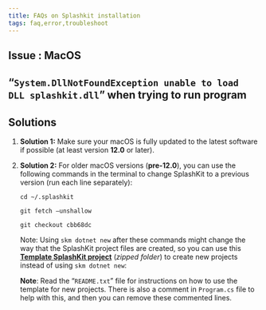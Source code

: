 ```yaml
---
title: FAQs on Splashkit installation
tags: faq,error,troubleshoot
---
```


## Issue : MacOS

## “`System.DllNotFoundException unable to load DLL splashkit.dll`” when trying to run program

## Solutions

1. **Solution 1:** Make sure your macOS is fully updated to the latest software if possible (at
   least version **12.0** or later).

2. **Solution 2:** For older macOS versions (**pre-12.0**), you can use the following commands in
   the terminal to change SplashKit to a previous version (run each line separately):

   ```shell
   cd ~/.splashkit
   ```

   ```shell
   git fetch –unshallow
   ```

   ```shell
   git checkout cbb68dc
   ```

   Note: Using `skm dotnet new` after these commands might change the way that the SplashKit project
   files are created, so you can use this
   [**Template SplashKit project**](https://deakin365-my.sharepoint.com/:u:/g/personal/o_mckeon_deakin_edu_au/EZWAVnpc1QxHqFB7KbZ-j_sBreJCSEJLomdDUKsnT7DykA?e=EKefqK)
   (_zipped folder_) to create new projects instead of using `skm dotnet new`:

   **Note**: Read the “`README.txt`” file for instructions on how to use the template for new
   projects. There is also a comment in `Program.cs` file to help with this, and then you can remove
   these commented lines.

